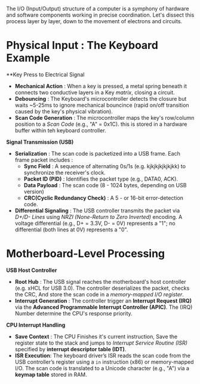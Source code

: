 The I/O (Input/Output) structure of a computer is a symphony of hardware and software components working in precise coordination. Let's dissect this process layer by layer, down to the movement of electrons and circuits.

# Physical Input : The Keyboard Example

**Key Press to Electrical Signal

- **Mechanical Action** : When a key is pressed, a metal spring beneath it connects two conductive layers in a Key *matrix*, closing a circuit.
- **Debouncing** : The Keyboard's microcontroller detects the closure but waits 
  ~5-25ms to ignore mechanical bouncince (rapid on/off transition caused by the key's physical vibration).
- **Scan Code Generation** : The microcontroller maps the key's row/column position to a *Scan Code* (e.g., "A" = 0x1C). this is stored in a hardware buffer within teh keyboard controller.

**Signal Transmission (USB)**

- **Serialization** : The scan code is packetized into a USB frame. Each frame packet includes :
	- **Sync Field** : A sequence of alternating 0s/1s (e.g. kjkjkjkjkjkjkk) to synchronize the receiver's clock.
	- **Packet ID (PID)** : Identifies the packet type (e.g., DATA0, ACK).
	- **Data Payload** : The scan code (8 - 1024 bytes, depending on USB version) 
	- **CRC(Cyclic Redundancy Check)** : A 5 - or 16-bit error-detection code.
- **Differential Signaling** : The USB controller transmits the packet via *D+/D- Lines* using *NRZI (None-Return to Zero Inverted)* encoding. A voltage differential (e.g., D+ = 3.3V, D- = 0V) represents a "1"; no differential (both lines at 0V) represents a "0".

# Motherboard-Level Processing

**USB Host Controller**

- **Root Hub** : The USB signal reaches the motherboard's host controller (e.g. xHCL for USB 3.0). The controller deserializes the packet, checks the CRC, And store the scan code in a *memory-mapped I/O register*.
- **Interrupt Generation** : The controller trigger an **Interrupt Request (IRQ)** via the **Advanced Programmable Interrupt Controller (APIC)**. The (IRQ) Number determine the CPU's response priority.

**CPU Interrupt Handling**

- **Save Context** : The CPU Finishes it's current instruction, Save the register state to the stack and jumps to *Interrupt Service Routine (ISR)* specified by **interrupt descriptor table (IDT)**. 
- **ISR Execution**: The keyboard driver’s ISR reads the scan code from the USB controller’s register using a `in` instruction (x86) or memory-mapped I/O. The scan code is translated to a Unicode character (e.g., "A") via a **keymap table** stored in RAM.








